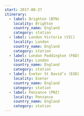 ```yaml
---
start: 2017-08-27
itinerary:
  - label: Brighton (BTN)
    locality: Brighton
    country_name: England
    category: station
  - label: London Victoria (VIC)
    locality: London
    country_name: England
    category: station
  - label: London Paddington (PAD)
    locality: London
    country_name: England
    category: station
  - label: Exeter St David’s (EXD)
    locality: Exeter
    country_name: England
    category: station
  - label: Penzance (PNZ)
    locality: Penzance
    country_name: England
    category: station
---
```

